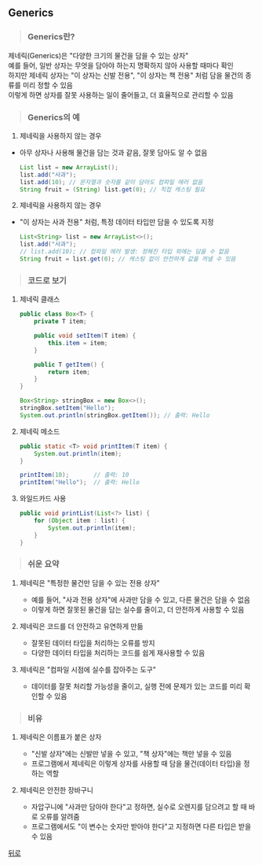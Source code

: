 ## Generics
> ### Generics란?
제네릭(Generics)은 "다양한 크기의 물건을 담을 수 있는 상자"</br>
예를 들어, 일반 상자는 무엇을 담아야 하는지 명확하지 않아 사용할 때마다 확인</br>
하지만 제네릭 상자는 "이 상자는 신발 전용", "이 상자는 책 전용" 처럼 담을 물건의 종류를 미리 정할 수 있음</br>
이렇게 하면 상자를 잘못 사용하는 일이 줄어들고, 더 효율적으로 관리할 수 있음

> ### Generics의 예
1. 제네릭을 사용하지 않는 경우
- 아무 상자나 사용해 물건을 담는 것과 같음, 잘못 담아도 알 수 없음
    ```java
    List list = new ArrayList();
    list.add("사과");
    list.add(10); // 문자열과 숫자를 같이 담아도 컴파일 에러 없음
    String fruit = (String) list.get(0); // 직접 캐스팅 필요
    ```

2. 제네릭을 사용하지 않는 경우
- "이 상자는 사과 전용" 처럼, 특정 데이터 타입만 담을 수 있도록 지정
    ```java
    List<String> list = new ArrayList<>();
    list.add("사과");
    // list.add(10); // 컴파일 에러 발생: 정해진 타입 외에는 담을 수 없음
    String fruit = list.get(0); // 캐스팅 없이 안전하게 값을 꺼낼 수 있음
    ```

> ### 코드로 보기
1. 제네릭 클래스
    ```java
    public class Box<T> {
        private T item;

        public void setItem(T item) {
            this.item = item;
        }

        public T getItem() {
            return item;
        }
    }
    ```
    ```java
    Box<String> stringBox = new Box<>();
    stringBox.setItem("Hello");
    System.out.println(stringBox.getItem()); // 출력: Hello
    ```

2. 제네릭 메소드
    ```java
    public static <T> void printItem(T item) {
        System.out.println(item);
    }
    ```
    ```java
    printItem(10);       // 출력: 10
    printItem("Hello");  // 출력: Hello
    ```

3. 와일드카드 사용
    ```java
    public void printList(List<?> list) {
        for (Object item : list) {
            System.out.println(item);
        }
    }
    ```

> ### 쉬운 요약
1. 제네릭은 "특정한 물건만 담을 수 있는 전용 상자"
    - 예를 들어, "사과 전용 상자"에 사과만 담을 수 있고, 다른 물건은 담을 수 없음
    - 이렇게 하면 잘못된 물건을 담는 실수를 줄이고, 더 안전하게 사용할 수 있음

2. 제네릭은 코드를 더 안전하고 유연하게 만듦
    - 잘못된 데이터 타입을 처리하는 오류를 방지
    - 다양한 데이터 타입을 처리하는 코드를 쉽게 재사용할 수 있음

3. 제네릭은 "컴파일 시점에 실수를 잡아주는 도구"
    - 데이터를 잘못 처리할 가능성을 줄이고, 실행 전에 문제가 있는 코드를 미리 확인할 수 있음

> ### 비유
1. 제네릭은 이름표가 붙은 상자
    - "신발 상자"에는 신발만 넣을 수 있고, "책 상자"에는 책만 넣을 수 있음
    - 프로그램에서 제네릭은 이렇게 상자를 사용할 때 담을 물건(데이터 타입)을 정하는 역할

2. 제네릭은 안전한 장바구니
    - 자압구니에 "사과만 담아야 한다"고 정하면, 실수로 오렌지를 담으려고 할 때 바로 오류를 알려줌
    - 프로그램에서도 "이 변수는 숫자만 받아야 한다"고 지정하면 다른 타입은 받을 수 있음

[뒤로](java.md)